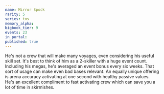 ```yaml
---
name: Mirror Spock
rarity: 5
series: tos
memory_alpha:
bigbook_tier: 9
events: 23
in_portal:
published: true
---
```


He's not a crew that will make many voyages, even considering his useful skill set. It's best to think of him as a 2-skiller with a huge event count. Including his megas, he's averaged an event bonus every six weeks. That sort of usage can make even bad bases relevant. An equally unique offering is arena accuracy activating at one second with healthy passive values. He's an excellent compliment to fast activating crew which can save you a lot of time in skirmishes.
